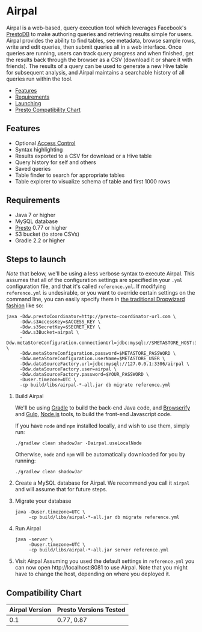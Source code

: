 # Airpal

Airpal is a web-based, query execution tool which leverages Facebook's [PrestoDB](http://prestodb.io)
to make authoring queries and retrieving results simple for users.
Airpal provides the ability to find tables, see metadata, browse sample rows,
write and edit queries, then submit queries all in a web interface. Once
queries are running, users can track query progress and when finished,
get the results back through the browser as a CSV (download it or share it
with friends). The results of a query can be used to generate a new Hive table
for subsequent analysis, and Airpal maintains a searchable history of all
queries run within the tool.

* [Features](#features)
* [Requirements](#requirements)
* [Launching](#steps-to-launch)
* [Presto Compatibility Chart](#compatibility-chart)

## Features

* Optional [Access Control](docs/USER_ACCOUNTS.md)
* Syntax highlighting
* Results exported to a CSV for download or a Hive table
* Query history for self and others
* Saved queries
* Table finder to search for appropriate tables
* Table explorer to visualize schema of table and first 1000 rows

## Requirements

* Java 7 or higher
* MySQL database
* [Presto](http://prestodb.io) 0.77 or higher
* S3 bucket (to store CSVs)
* Gradle 2.2 or higher


## Steps to launch

*Note* that below, we'll be using a less verbose syntax to execute Airpal. This assumes
that all of the configuration settings are specified in your `.yml` configuration file,
and that it's called `reference.yml`.
If modifying `reference.yml` is undesirable, or you want to override certain settings on the command line,
you can easily specify them in [the traditional Dropwizard fashion](https://dropwizard.github.io/dropwizard/manual/core.html#configuration) like so:

```
java -Ddw.prestoCoordinator=http://presto-coordinator-url.com \
     -Ddw.s3AccessKey=$ACCESS_KEY \
     -Ddw.s3SecretKey=$SECRET_KEY \
     -Ddw.s3Bucket=airpal \
     -Ddw.metaStoreConfiguration.connectionUrl=jdbc:mysql://$METASTORE_HOST:3306/metastore \
     -Ddw.metaStoreConfiguration.password=$METASTORE_PASSWORD \
     -Ddw.metaStoreConfiguration.userName=$METASTORE_USER \
     -Ddw.dataSourceFactory.url=jdbc:mysql://127.0.0.1:3306/airpal \
     -Ddw.dataSourceFactory.user=airpal \
     -Ddw.dataSourceFactory.password=$YOUR_PASSWORD \
     -Duser.timezone=UTC \
     -cp build/libs/airpal-*-all.jar db migrate reference.yml
```

1. Build Airpal

    We'll be using [Gradle](https://www.gradle.org/) to build the back-end Java code,
    and [Browserify](http://browserify.org/) and [Gulp](http://gulpjs.com/),
    [Node.js](http://nodejs.org/) tools, to build the front-end Javascript code.

    If you have `node` and `npm` installed locally, and wish to use
    them, simply run:

    ```
    ./gradlew clean shadowJar -Dairpal.useLocalNode
    ```

    Otherwise, `node` and `npm` will be automatically downloaded for you
    by running:

    ```
    ./gradlew clean shadowJar
    ```

2. Create a MySQL database for Airpal. We recommend you call it `airpal` and will assume that for future steps.

3. Migrate your database

    ```
    java -Duser.timezone=UTC \
         -cp build/libs/airpal-*-all.jar db migrate reference.yml
    ```

4. Run Airpal

    ```
    java -server \
         -Duser.timezone=UTC \
         -cp build/libs/airpal-*-all.jar server reference.yml
    ```

5. Visit Airpal
    Assuming you used the default settings in `reference.yml` you can
    now open http://localhost:8081 to use Airpal. Note that you might
    have to change the host, depending on where you deployed it.

## Compatibility Chart

Airpal Version | Presto Versions Tested
---------------|-----------------------
0.1            | 0.77, 0.87
